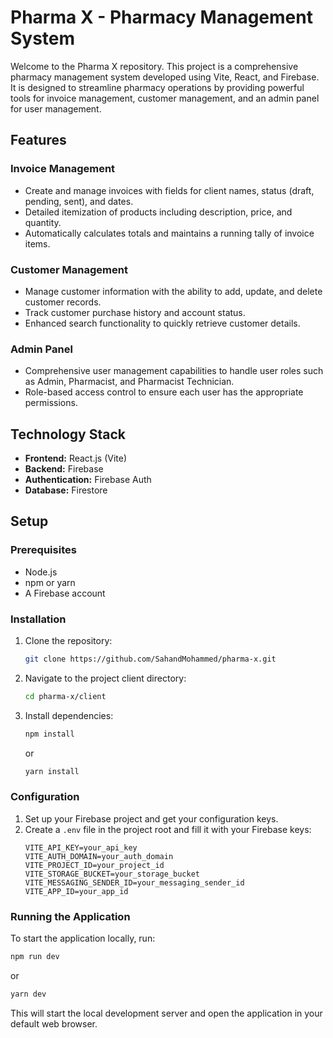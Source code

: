 
# Pharma X - Pharmacy Management System

Welcome to the Pharma X repository. This project is a comprehensive pharmacy management system developed using Vite, React, and Firebase. It is designed to streamline pharmacy operations by providing powerful tools for invoice management, customer management, and an admin panel for user management.

## Features

### Invoice Management
- Create and manage invoices with fields for client names, status (draft, pending, sent), and dates.
- Detailed itemization of products including description, price, and quantity.
- Automatically calculates totals and maintains a running tally of invoice items.

### Customer Management
- Manage customer information with the ability to add, update, and delete customer records.
- Track customer purchase history and account status.
- Enhanced search functionality to quickly retrieve customer details.

### Admin Panel
- Comprehensive user management capabilities to handle user roles such as Admin, Pharmacist, and Pharmacist Technician.
- Role-based access control to ensure each user has the appropriate permissions.

## Technology Stack
- **Frontend:** React.js (Vite)
- **Backend:** Firebase
- **Authentication:** Firebase Auth
- **Database:** Firestore

## Setup

### Prerequisites
- Node.js
- npm or yarn
- A Firebase account

### Installation
1. Clone the repository:
   ```bash
   git clone https://github.com/SahandMohammed/pharma-x.git
   ```
2. Navigate to the project client directory:
   ```bash
   cd pharma-x/client
   ```
3. Install dependencies:
   ```bash
   npm install
   ```
   or
   ```bash
   yarn install
   ```

### Configuration
1. Set up your Firebase project and get your configuration keys.
2. Create a `.env` file in the project root and fill it with your Firebase keys:
   ```
   VITE_API_KEY=your_api_key
   VITE_AUTH_DOMAIN=your_auth_domain
   VITE_PROJECT_ID=your_project_id
   VITE_STORAGE_BUCKET=your_storage_bucket
   VITE_MESSAGING_SENDER_ID=your_messaging_sender_id
   VITE_APP_ID=your_app_id
   ```

### Running the Application
To start the application locally, run:
```bash
npm run dev
```
or
```bash
yarn dev
```

This will start the local development server and open the application in your default web browser.
